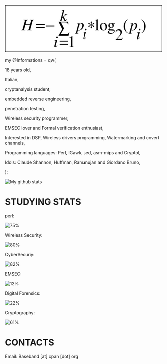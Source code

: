 ![image of entropy](https://github.com/Baseband-processor/Baseband-processor/blob/master/entropy.png)

my @Informations = qw(

18 years old,

Italian, 

cryptanalysis student, 

embedded reverse engineering,

penetration testing,

Wireless security programmer,

EMSEC lover and Formal verification enthusiast,

Interested in DSP, Wireless drivers programming, Watermarking and covert channels,

Programming languages: Perl, IGawk, sed, asm-mips and Cryptol,

Idols: Claude Shannon, Huffman, Ramanujan and Giordano Bruno,

);

![My github stats](https://github-readme-stats.vercel.app/api?username=Baseband-processor&show_icons=true&include_all_commits=true&count_private=true)


STUDYING STATS
=================================

perl:                                                                                     
    
![75%](https://progress-bar.dev/75)                               

Wireless Security:                                    

![80%](https://progress-bar.dev/80)


CyberSecuriy:

![82%](https://progress-bar.dev/82)                                    


EMSEC:

![12%](https://progress-bar.dev/12)

Digital Forensics: 

![22%](https://progress-bar.dev/22) 

Cryptography:

![61%](https://progress-bar.dev/61)

CONTACTS
================================
Email: Baseband [at] cpan [dot] org
